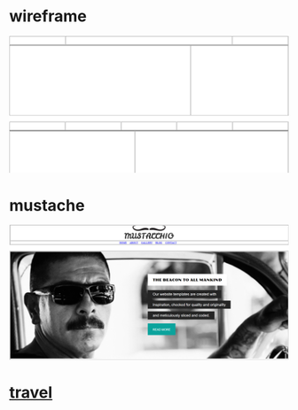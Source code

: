 <h1>wireframe</h1>

<a href="file:///D:/Frontend/table%20wireframe/index.html"> <img src="https://github.com/SwapnilPatil222/Sp-html-wierframe-muste/blob/34bcb06175fffd0fd295b9b33d5de312777f5a03/wireframe.png"></a>


<h1>mustache</h1>

<a href="file:///D:/Frontend/mustacheenthusiast/home.html">  <img  src="https://github.com/SwapnilPatil222/Sp-html-wierframe-muste/blob/6d538637ae3337494bc4282b0c931208bc05b541/mustache.png">


<h1>travel</h1>
<a href="file:///D:/Downloads/table%201/table%201/index.html"> <img src
